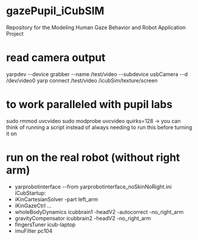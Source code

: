 # gazePupil_iCubSIM
Repository for the Modeling Human Gaze Behavior and Robot Application Project

# read camera output
yarpdev --device grabber --name /test/video --subdevice usbCamera --d /dev/video0
yarp connect /test/video /icubSim/texture/screen

# to work paralleled with pupil labs
sudo rmmod uvcvideo
sudo modprobe uvcvideo quirks=128 
-> you can think of running a script instead of always needing to run this before turning it on

# run on the real robot (without right arm)
- yarprobotinterface --from yarprobotinterface_noSkinNoRight.ini
iCubStartup:
- iKinCartesianSolver -part left_arm
- iKinGazeCtrl ...
- wholeBodyDynamics     icubbrain1   -headV2 -autocorrect -no_right_arm
- gravityCompensator    icubbrain2   -headV2 -no_right_arm
- fingersTuner          icub-laptop
- imuFilter             pc104

